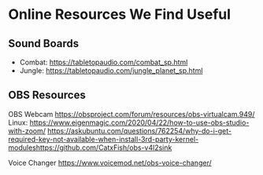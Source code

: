 # Online Resources We Find Useful

## Sound Boards
* Combat: https://tabletopaudio.com/combat_sp.html
* Jungle: https://tabletopaudio.com/jungle_planet_sp.html


## OBS Resources
OBS Webcam
https://obsproject.com/forum/resources/obs-virtualcam.949/
Linux: https://www.eigenmagic.com/2020/04/22/how-to-use-obs-studio-with-zoom/
		https://askubuntu.com/questions/762254/why-do-i-get-required-key-not-available-when-install-3rd-party-kernel-moduleshttps://github.com/CatxFish/obs-v4l2sink

Voice Changer
https://www.voicemod.net/obs-voice-changer/

